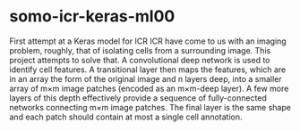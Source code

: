 # somo-icr-keras-ml00
First attempt at a Keras model for ICR
ICR have come to us with an imaging problem, roughly, that of isolating cells from a surrounding image. This project attempts to solve that.
A convolutional deep network is used to identify cell features. A transitional layer then maps the features, which are in an array the form of the original image and n layers deep, into a smaller array of m×m image patches (encoded as an m×m-deep layer). A few more layers of this depth effectively provide a sequence of fully-connected networks connecting m×m image patches. The final layer is the same shape  and each patch should contain at most a single cell annotation.
